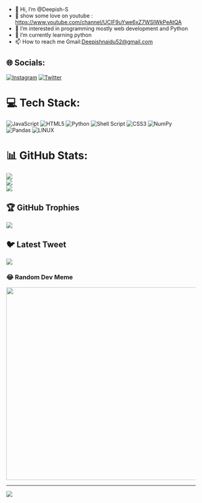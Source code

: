 - 👋 Hi, I’m @Deepish-S
- 💞️ show some love on youtube : https://www.youtube.com/channel/UCIF9uYwe6xZ7WSIWkPeAtQA
- 👀 I’m interested in programming mostly web development and Python 
- 🌱 I’m currently learning python
- 📫 How to reach me Gmail:Deepishnaidu52@gmail.com


## 🌐 Socials:
[![Instagram](https://img.shields.io/badge/Instagram-%23E4405F.svg?logo=Instagram&logoColor=white)](https://instagram.com/imdeepuuuuu) [![Twitter](https://img.shields.io/badge/Twitter-%231DA1F2.svg?logo=Twitter&logoColor=white)](https://twitter.com/Deepish-s) 

# 💻 Tech Stack:
![JavaScript](https://img.shields.io/badge/javascript-%23323330.svg?style=for-the-badge&logo=javascript&logoColor=%23F7DF1E) ![HTML5](https://img.shields.io/badge/html5-%23E34F26.svg?style=for-the-badge&logo=html5&logoColor=white) ![Python](https://img.shields.io/badge/python-3670A0?style=for-the-badge&logo=python&logoColor=ffdd54) ![Shell Script](https://img.shields.io/badge/shell_script-%23121011.svg?style=for-the-badge&logo=gnu-bash&logoColor=white) ![CSS3](https://img.shields.io/badge/css3-%231572B6.svg?style=for-the-badge&logo=css3&logoColor=white) ![NumPy](https://img.shields.io/badge/numpy-%23013243.svg?style=for-the-badge&logo=numpy&logoColor=white) ![Pandas](https://img.shields.io/badge/pandas-%23150458.svg?style=for-the-badge&logo=pandas&logoColor=white) ![LINUX](https://img.shields.io/badge/Linux-FCC624?style=for-the-badge&logo=linux&logoColor=black)
# 📊 GitHub Stats:
![](https://github-readme-stats.vercel.app/api?username=Deepish-s&theme=dark&hide_border=false&include_all_commits=false&count_private=false)<br/>
![](https://github-readme-streak-stats.herokuapp.com/?user=Deepish-s&theme=dark&hide_border=false)<br/>
![](https://github-readme-stats.vercel.app/api/top-langs/?username=Deepish-s&theme=dark&hide_border=false&include_all_commits=false&count_private=false&layout=compact)

## 🏆 GitHub Trophies
![](https://github-profile-trophy.vercel.app/?username=Deepish-s&theme=radical&no-frame=false&no-bg=true&margin-w=4)

## 🐦 Latest Tweet
[![](https://gtce.itsvg.in/api?username=Deepish-s)](https://github.com/VishwaGauravIn/github-twitter-card-embed)

### 😂 Random Dev Meme
<img src="https://rm.up.railway.app/" width="512px"/>

---
[![](https://visitcount.itsvg.in/api?id=Deepish-s&icon=3&color=5)](https://visitcount.itsvg.in)

<!-- Proudly created with GPRM ( https://gprm.itsvg.in ) -->

<!---
Deepish-S/Deepish-S is a ✨ special ✨ repository because its `README.md` (this file) appears on your GitHub profile.
You can click the Preview link to take a look at your changes.
--->
